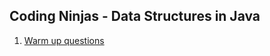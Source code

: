 ## Coding Ninjas - Data Structures in Java

1. [Warm up questions](https://github.com/anubhavbagri/Data-Structures-Java/tree/master/1.%20Warm%20up%20questions)
